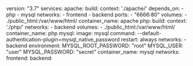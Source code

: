version: "3.7"
services:
  apache:
    build:
      context: './apache/'
    depends_on:
      - php
      - mysql
    networks:
      - frontend
      - backend
    ports:
      - "6666:80"
    volumes:
      - ./public_html:/var/www/html/
    container_name: apache
  php:
    build: 
      context: './php/'
    networks:
      - backend
    volumes:
      - ./public_html:/var/www/html/
    container_name: php
  mysql:
    image: mysql
    command: --default-authentication-plugin=mysql_native_password 
    restart: always
    networks:
      - backend
    environment:
      MYSQL_ROOT_PASSWORD: "root"
      MYSQL_USER: "user"
      MYSQL_PASSWORD: "secret"
    container_name: mysql
networks:
  frontend:
  backend:
